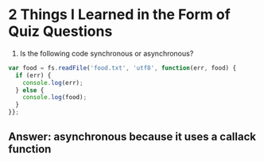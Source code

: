 # 2 Things I Learned in the Form of Quiz Questions

1. Is the following code synchronous or asynchronous?

```js
var food = fs.readFile('food.txt', 'utf8', function(err, food) {
  if (err) {
    console.log(err);
  } else {
    console.log(food);
  }
}};
```

## Answer: asynchronous because it uses a callack function
